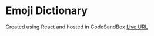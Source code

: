 # Emoji Dictionary

Created using React and hosted in CodeSandBox
[Live URL](https://zei1op.csb.app/)
